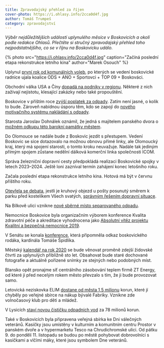 ```yaml
---
title: Zpravodajský přehled za říjen
cover-photo: https://i.ohlasy.info/2cca0d4f.jpg
author: Tomáš Trumpeš
category: zpravodajství
---
```


*Výběr nejdůležitějších událostí uplynulého měsíce v Boskovicích a okolí podle redakce Ohlasů. Přečtěte si stručný zpravodajský přehled toho nejpodstatnějšího, co se v říjnu na Boskovicku událo.*

{% photo src="https://i.ohlasy.info/2cca0d4f.jpg" caption="Začíná poslední etapa rekonstrukce letního kina" author="Marek Osouch" %}

Uplynul [první rok od komunálních voleb](https://ohlasy.info/clanky/2019/11/rok-koalice.html), po kterých se vedení boskovické radnice ujala koalice ODS + ANO + Sportovci + TOP 09 + Boskováci.

Obchodní válka USA a Číny [dopadá na podniky v regionu](https://ohlasy.info/clanky/2019/10/obchodni-valka.html). Některé z nich zažívají nejistotu, klesající zakázky nebo také propouštění.

Boskovice v příštím roce [zvýší poplatek za odpady](https://ohlasy.info/clanky/2019/10/z-radnice-2.html). Zatím není jasné, o kolik to bude. Zároveň nabídnou úsporu těm, kdo se zapojí do [nového motivačního systému nakládání s odpady](https://ohlasy.info/clanky/2019/09/levnejsi-odpad.html).

Starosta Jaroslav Dohnálek oznámil, že jedná s majitelem panského dvora o [možném odkupu této barokní památky městem](https://ohlasy.info/clanky/2019/10/pansky-dvur-koupe.html).

Do Olomouce se nadále bude z Boskovic jezdit s přestupem. Vedení Boskovic se sice dotazovalo na možnou obnovu přímé linky, ale Olomoucký kraj, který má spojení starosti, o tomto kroku neuvažuje. Nadále tak jediným přímým spojem zůstane nedělní dálková komerční linka společnosti ICOM.

Správa železniční dopravní cesty předpokládá realizaci Boskovické spojky v letech 2023–2024. Ještě loni zazníval termín zahájení konec letošního roku.

Začala poslední etapa rekonstrukce letního kina. Hotová má být v červnu příštího roku.

[Otevřela se debata](https://forum.ohlasy.info/t/kruhac-u-posty/345), jestli je kruhový objezd u pošty posunutý směrem k parku před kostelíkem Všech svatých, [správným řešením dopravní situace](https://ohlasy.info/clanky/2019/10/kruhac-posta.html).

Na Bílkově ulici vznikne [nové sběrné místo separovaného odpadu](https://ohlasy.info/clanky/2019/10/z-radnice.html).

Nemocnice Boskovice byla organizačním výborem konference Kvalita zdravotní péče a akreditace vyhodnocena jako [Absolutní vítěz projektu Kvalitní a bezpečná nemocnice 2019](https://ohlasy.info/clanky/2019/10/z-radnice.html).

V Senátu se konala [konference](https://www.senat.cz/cinnost/galerie.php?aid=23383), která připomněla odkaz boskovického rodáka, kardinála Tomáše Špidlíka.

Městský [kalendář na rok 2020](https://ohlasy.info/clanky/2019/10/z-radnice.html) se bude věnovat proměně zdejší židovské čtvrti za uplynulých přibližně sto let. Obsahovat bude staré dochované fotografie a aktuálně pořízené snímky ze stejných nebo podobných míst.

Blansko opět pronajme síť centrálního zásobování teplem firmě ZT Energy, od které ji před necelým rokem město převzalo s tím, že ji bude provozovat samo.

Letovická neziskovka ELIM [dostane od města 1,5 milionu](https://blanensky.denik.cz/zpravy_region/z-byvale-diskoteky-bude-volnocasovy-klub-pro-deti-a-mladez-20191023.html) korun, které jí chyběly po veřejné sbírce na nákup bývalé Fabriky. Vznikne zde volnočasový klub pro děti a mládež.

V Lysicích [staví novou čističku odpadních vod](https://blanensky.denik.cz/zpravy_region/v-lysicich-stavi-novou-cistirnu-za-78-milionu-20191013.html) za 78 milionů korun.

Také v Boskovicích byla připravena veřejná sbírka ke Dni válečných veteránů. Kasičky jsou umístěny v kulturním a komunitním centru Prostor v panském dvoře a v hypermarketu Tesco na Chrudichromské ulici. Od pátku 9. do pondělí 11. listopadu se budou po městě pohybovat dobrovolníci s kasičkami a vlčími máky, které jsou symbolem Dne veteránů.
